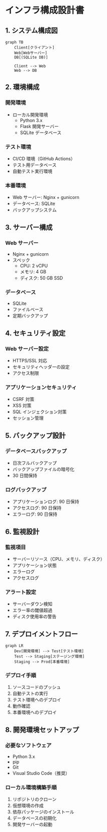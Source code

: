 # インフラ構成設計書

## 1. システム構成図

```mermaid
graph TB
    Client[クライアント]
    Web[Webサーバー]
    DB[(SQLite DB)]

    Client --> Web
    Web --> DB
```

## 2. 環境構成

### 開発環境

- ローカル開発環境
  - Python 3.x
  - Flask 開発サーバー
  - SQLite データベース

### テスト環境

- CI/CD 環境（GitHub Actions）
- テスト用データベース
- 自動テスト実行環境

### 本番環境

- Web サーバー: Nginx + gunicorn
- データベース: SQLite
- バックアップシステム

## 3. サーバー構成

### Web サーバー

- Nginx + gunicorn
- スペック
  - CPU: 2 vCPU
  - メモリ: 4 GB
  - ディスク: 50 GB SSD

### データベース

- SQLite
- ファイルベース
- 定期バックアップ

## 4. セキュリティ設定

### Web サーバー設定

- HTTPS/SSL 対応
- セキュリティヘッダーの設定
- アクセス制限

### アプリケーションセキュリティ

- CSRF 対策
- XSS 対策
- SQL インジェクション対策
- セッション管理

## 5. バックアップ設計

### データベースバックアップ

- 日次フルバックアップ
- バックアップファイルの暗号化
- 30 日間保持

### ログバックアップ

- アプリケーションログ: 90 日保持
- アクセスログ: 90 日保持
- エラーログ: 90 日保持

## 6. 監視設計

### 監視項目

- サーバーリソース（CPU、メモリ、ディスク）
- アプリケーション状態
- エラーログ
- アクセスログ

### アラート設定

- サーバーダウン検知
- エラー率の閾値超過
- ディスク使用率の警告

## 7. デプロイメントフロー

```mermaid
graph LR
    Dev[開発環境] --> Test[テスト環境]
    Test --> Staging[ステージング環境]
    Staging --> Prod[本番環境]
```

### デプロイ手順

1. ソースコードのプッシュ
2. 自動テストの実行
3. テスト環境へのデプロイ
4. 動作確認
5. 本番環境へのデプロイ

## 8. 開発環境セットアップ

### 必要なソフトウェア

- Python 3.x
- pip
- Git
- Visual Studio Code（推奨）

### ローカル環境構築手順

1. リポジトリのクローン
2. 仮想環境の作成
3. 依存パッケージのインストール
4. データベースの初期化
5. 開発サーバーの起動

